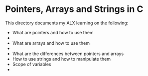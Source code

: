<h1>Pointers, Arrays and Strings in C</h1>

<p>This directory documents my ALX learning on the following:</p>
<ul>

<li>What are pointers and how to use them<li>
<li>What are arrays and how to use them<li>
<li>What are the differences between pointers and arrays</li>
<li>How to use strings and how to manipulate them</li>
<li>Scope of variables<li>
</ul>
